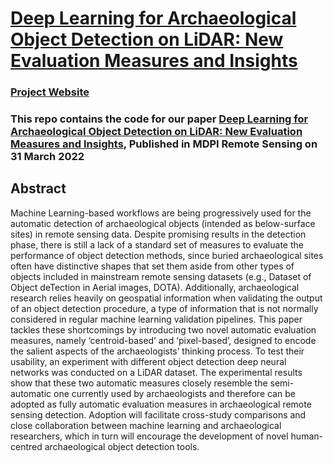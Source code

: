 # [Deep Learning for Archaeological Object Detection on LiDAR: New Evaluation Measures and Insights](https://github.com/IIT-CCHT/esa-cls-evaluation-measures)
### [Project Website](https://github.com/IIT-CCHT/esa-cls-evaluation-measures)



### This repo contains the code for our paper **[Deep Learning for Archaeological Object Detection on LiDAR: New Evaluation Measures and Insights](https://doi.org/10.3390/rs14071694), Published in MDPI Remote Sensing on 31 March 2022**


## Abstract
Machine Learning-based workflows are being progressively used for the automatic detection of archaeological objects (intended as below-surface sites) in remote sensing data. Despite promising results in the detection phase, there is still a lack of a standard set of measures to evaluate the performance of object detection methods, since buried archaeological sites often have distinctive shapes that set them aside from other types of objects included in mainstream remote sensing datasets (e.g., Dataset of Object deTection in Aerial images, DOTA). Additionally, archaeological research relies heavily on geospatial information when validating the output of an object detection procedure, a type of information that is not normally considered in regular machine learning validation pipelines. This paper tackles these shortcomings by introducing two novel automatic evaluation measures, namely ‘centroid-based’ and ‘pixel-based’, designed to encode the salient aspects of the archaeologists’ thinking process. To test their usability, an experiment with different object detection deep neural networks was conducted on a LiDAR dataset. The experimental results show that these two automatic measures closely resemble the semi-automatic one currently used by archaeologists and therefore can be adopted as fully automatic evaluation measures in archaeological remote sensing detection. Adoption will facilitate cross-study comparisons and close collaboration between machine learning and archaeological researchers, which in turn will encourage the development of novel human-centred archaeological object detection tools.